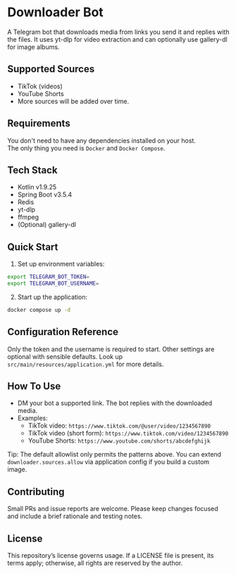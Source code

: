 # Downloader Bot
A Telegram bot that downloads media from links you send it and replies with the files.
It uses yt-dlp for video extraction and can optionally use gallery-dl for image albums.

## Supported Sources
- TikTok (videos)
- YouTube Shorts
- More sources will be added over time.

## Requirements
You don't need to have any dependencies installed on your host.  
The only thing you need is `Docker` and `Docker Compose`.

## Tech Stack
- Kotlin v1.9.25
- Spring Boot v3.5.4
- Redis
- yt-dlp
- ffmpeg
- (Optional) gallery-dl

## Quick Start
1. Set up environment variables:
```bash
export TELEGRAM_BOT_TOKEN=
export TELEGRAM_BOT_USERNAME=
```
2. Start up the application:
```bash
docker compose up -d
```

## Configuration Reference
Only the token and the username is required to start. Other settings are optional with sensible defaults.
Look up `src/main/resources/application.yml` for more details.

## How To Use
- DM your bot a supported link. The bot replies with the downloaded media.
- Examples:
  - TikTok video: `https://www.tiktok.com/@user/video/1234567890`
  - TikTok video (short form): `https://www.tiktok.com/video/1234567890`
  - YouTube Shorts: `https://www.youtube.com/shorts/abcdefghijk`

Tip: The default allowlist only permits the patterns above. You can extend `downloader.sources.allow` via application config if you build a custom image.

## Contributing
Small PRs and issue reports are welcome. Please keep changes focused and include a brief rationale and testing notes.

## License
This repository’s license governs usage. If a LICENSE file is present, its terms apply; otherwise, all rights are reserved by the author.
